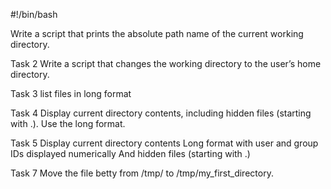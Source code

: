 #!/bin/bash

Write a script that prints the absolute path name of the current working directory.

Task 2 Write a script that changes the working directory to the user’s home directory.

Task 3 list files in long format

Task 4 Display current directory contents, including hidden files (starting with .). Use the long format.

Task 5 Display current directory contents Long format with user and group IDs displayed numerically And hidden files (starting with .)

Task 7 Move the file betty from /tmp/ to /tmp/my_first_directory.



